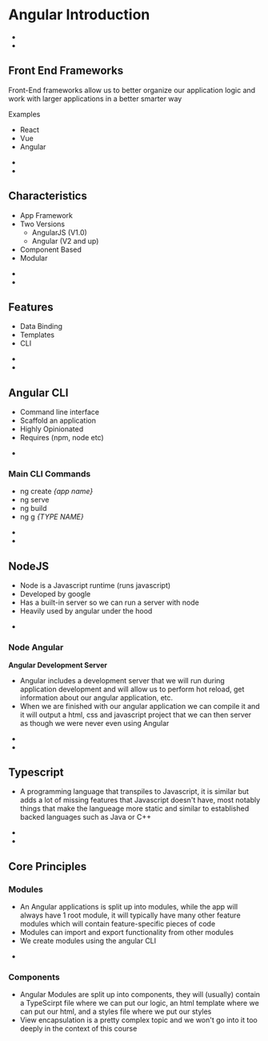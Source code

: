 # Angular Introduction

-
-

## Front End Frameworks

Front-End frameworks allow us to better organize our application logic and work with larger applications in a better smarter way

Examples

* React
* Vue
* Angular

-
-

## Characteristics

* App Framework
* Two Versions
	* AngularJS (V1.0)
	* Angular (V2 and up)
* Component Based
* Modular

-
-

## Features

* Data Binding
* Templates
* CLI

-
-

## Angular CLI

* Command line interface
* Scaffold an application
* Highly Opinionated
* Requires (npm, node etc)

-

### Main CLI Commands

* ng create _{app name}_
* ng serve
* ng build
* ng g _{TYPE NAME}_

-
-

## NodeJS

* Node is a Javascript runtime (runs javascript)
* Developed by google
* Has a built-in server so we can run a server with node
* Heavily used by angular under the hood

-

### Node Angular

__Angular Development Server__

* Angular includes a development server that we will run during application development and will allow us to perform hot reload, get information about our angular application, etc.
* When we are finished with our angular application we can compile it and it will output a html, css and javascript project that we can then server as though we were never even using Angular

-
-

## Typescript

* A programming language that transpiles to Javascript, it is similar but adds a lot of missing features that Javascript doesn't have, most notably things that make the langueage more static and similar to established backed languages such as Java or C++

-
-

## Core Principles

### Modules

* An Angular applications is split up into modules, while the app will always have 1 root module, it will typically have many other feature modules which will contain feature-specific pieces of code
* Modules can import and export functionality from other modules
* We create modules using the angular CLI

-

### Components

* Angular Modules are split up into components, they will (usually) contain a TypeScirpt file where we can put our logic, an html template where we can put our html, and a styles file where we put our styles
* View encapsulation is a pretty complex topic and we won't go into it too deeply in the context of this course
